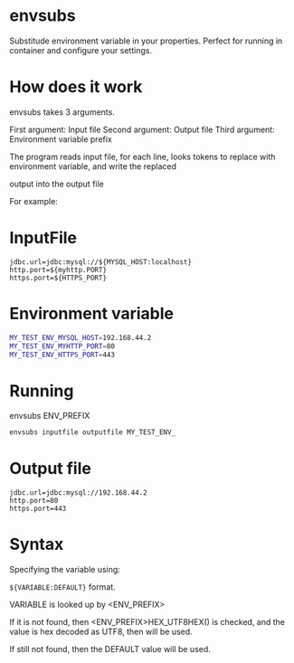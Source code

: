 # envsubs
Substitude environment variable in your properties. Perfect for running in container and configure your settings.


# How does it work

envsubs takes 3 arguments.

First argument: Input file
Second argument: Output file
Third argument: Environment variable prefix

The program reads input file, for each line, looks tokens to replace with environment variable, and write the replaced

output into the output file

For example:

# InputFile

```
jdbc.url=jdbc:mysql://${MYSQL_HOST:localhost}
http.port=${myhttp.PORT}
https.port=${HTTPS_PORT}
```

# Environment variable
```bash
MY_TEST_ENV_MYSQL_HOST=192.168.44.2
MY_TEST_ENV_MYHTTP_PORT=80
MY_TEST_ENV_HTTPS_PORT=443
```

# Running

envsubs <inputfile> <outputfile> ENV_PREFIX

```bash
envsubs inputfile outputfile MY_TEST_ENV_
```

# Output file
```
jdbc.url=jdbc:mysql://192.168.44.2
http.port=80
https.port=443
```


# Syntax
Specifying the variable using:

`${VARIABLE:DEFAULT}`
format.

VARIABLE is looked up by <ENV_PREFIX><VARIABLE>

If it is not found, then <ENV_PREFIX>HEX_UTF8HEX(<VARIABLE>) is checked, and the value is hex decoded as UTF8, then will be used.

If still not found, then the DEFAULT value will be used.


